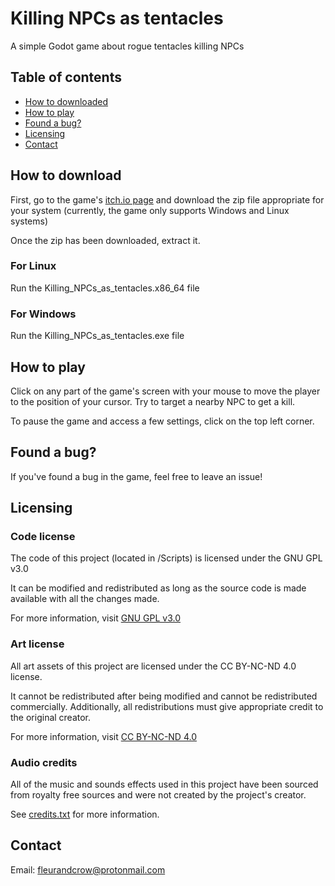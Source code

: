 # Killing NPCs as tentacles
 A simple Godot game about rogue tentacles killing NPCs

## Table of contents

- [How to downloaded](#how-to-download)
- [How to play](#how-to-play)
- [Found a bug?](#found-a-bug%3F)
- [Licensing](#licensing)
- [Contact](#contact) 

## How to download

First, go to the game's [itch.io page](https://fleurendcrow.itch.io/killing-npcs-as-tentacles) and download the zip file appropriate for your system (currently, the game only supports Windows and Linux systems)

Once the zip has been downloaded, extract it.

### For Linux

Run the Killing_NPCs_as_tentacles.x86_64 file

### For Windows

Run the Killing_NPCs_as_tentacles.exe file

## How to play

Click on any part of the game's screen with your mouse to move the player to the position of your cursor. Try to target a nearby NPC to get a kill.

To pause the game and access a few settings, click on the top left corner.

## Found a bug?

If you've found a bug in the game, feel free to leave an issue! 

## Licensing

### Code license

The code of this project (located in /Scripts) is licensed under the GNU GPL v3.0

It can be modified and redistributed as long as the source code is made available with all the changes made.

For more information, visit [GNU GPL v3.0](https://choosealicense.com/licenses/gpl-3.0/)

### Art license

All art assets of this project are licensed under the CC BY-NC-ND 4.0 license.

It cannot be redistributed after being modified and cannot be redistributed commercially. Additionally, all redistributions must give appropriate credit to the original creator.

For more information, visit [CC BY-NC-ND 4.0](https://creativecommons.org/licenses/by-nc-nd/4.0/)

### Audio credits

All of the music and sounds effects used in this project have been sourced from royalty free sources and were not created by the project's creator.

See [credits.txt](credits.txt) for more information.

## Contact

Email: fleurandcrow@protonmail.com

